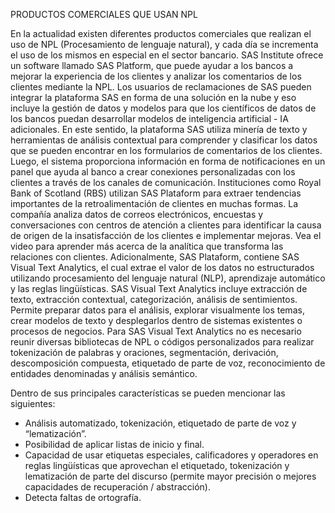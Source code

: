PRODUCTOS COMERCIALES QUE USAN NPL

En la actualidad existen diferentes productos comerciales que realizan el uso de NPL (Procesamiento de lenguaje natural), y cada día se incrementa el uso de los mismos en especial en el sector bancario.
SAS Institute ofrece un software llamado SAS Platform, que puede ayudar a los bancos a mejorar la experiencia de los clientes y analizar los comentarios de los clientes mediante la NPL.
Los usuarios de reclamaciones de SAS pueden integrar la plataforma SAS en forma de una solución en la nube y eso incluye la gestión de datos y modelos para que los científicos de datos de los bancos puedan desarrollar modelos de inteligencia artificial - IA adicionales. En este sentido, la plataforma SAS utiliza minería de texto y herramientas de análisis contextual para comprender y clasificar los datos que se pueden encontrar en los formularios de comentarios de los clientes. Luego, el sistema proporciona información en forma de notificaciones en un panel que ayuda al banco a crear conexiones personalizadas con los clientes a través de los canales de comunicación.
Instituciones como Royal Bank of Scotland (RBS) utilizan SAS Plataform para extraer tendencias importantes de la retroalimentación de clientes en muchas formas. La compañía analiza datos de correos electrónicos, encuestas y conversaciones con centros de atención a clientes para identificar la causa de origen de la insatisfacción de los clientes e implementar mejoras. Vea el video para aprender más acerca de la analítica que transforma las relaciones con clientes.
Adicionalmente, SAS Plataform, contiene SAS Visual Text Analytics, el cual extrae el valor de los datos no estructurados utilizando procesamiento del lenguaje natural (NLP), aprendizaje automático y las reglas lingüísticas. SAS Visual Text Analytics incluye extracción de texto, extracción contextual, categorización, análisis de sentimientos. Permite preparar datos para el análisis, explorar visualmente los temas, crear modelos de texto y desplegarlos dentro de sistemas existentes o procesos de negocios. 
Para SAS Visual Text Analytics no es necesario reunir diversas bibliotecas de NPL o códigos personalizados para realizar tokenización de palabras y oraciones, segmentación, derivación, descomposición compuesta, etiquetado de parte de voz, reconocimiento de entidades denominadas y análisis semántico. 

Dentro de sus principales características se pueden mencionar las siguientes:

- Análisis automatizado, tokenización, etiquetado de parte de voz y “lematización”.
- Posibilidad de aplicar listas de inicio y final.
- Capacidad de usar etiquetas especiales, calificadores y operadores en reglas lingüísticas que aprovechan el etiquetado, tokenización y lematización de parte del discurso (permite mayor precisión o mejores capacidades de recuperación / abstracción).
- Detecta faltas de ortografía.
